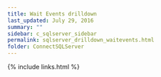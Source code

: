```yaml
---
title: Wait Events drilldown
last_updated: July 29, 2016
summary: ""
sidebar: c_sqlserver_sidebar
permalink: sqlserver_drilldown_waitevents.html
folder: ConnectSQLServer
---
```





{% include links.html %}
